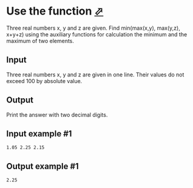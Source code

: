 # Use the function [⬀](https://www.e-olymp.com/en/contests/9646/problems/84655)
Three real numbers х, y and z are given. Find min(max(x,y), max(y,z), x+y+z) using the auxiliary functions for calculation the minimum and the maximum of two elements.

## Input
Three real numbers х, у and z are given in one line. Their values do not exceed 100 by absolute value.

## Output
Print the answer with two decimal digits.

## Input example #1
```
1.05 2.25 2.15
```

## Output example #1
```
2.25
```
